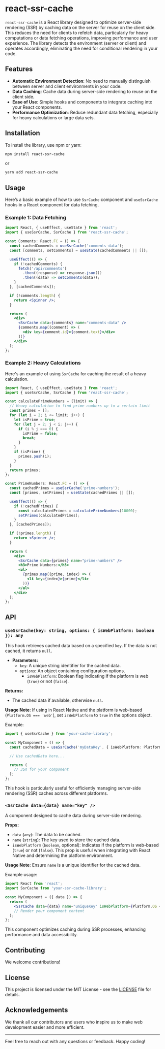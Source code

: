 # react-ssr-cache

`react-ssr-cache` is a React library designed to optimize server-side rendering (SSR) by caching data on the server for reuse on the client side. This reduces the need for clients to refetch data, particularly for heavy computations or data fetching operations, improving performance and user experience. The library detects the environment (server or client) and operates accordingly, eliminating the need for conditional rendering in your code.

## Features

- **Automatic Environment Detection**: No need to manually distinguish between server and client environments in your code.
- **Data Caching**: Cache data during server-side rendering to reuse on the client side.
- **Ease of Use**: Simple hooks and components to integrate caching into your React components.
- **Performance Optimization**: Reduce redundant data fetching, especially for heavy calculations or large data sets.

## Installation

To install the library, use npm or yarn:

```bash
npm install react-ssr-cache
```

or

```bash
yarn add react-ssr-cache
```

## Usage

Here’s a basic example of how to use `SsrCache` component and `useSsrCache` hooks in a React component for data fetching.

### Example 1: Data Fetching

```jsx
import React, { useEffect, useState } from 'react';
import { useSsrCache, SsrCache } from 'react-ssr-cache';

const Comments: React.FC = () => {
  const cachedComments = useSsrCache('comments-data');
  const [comments, setComments] = useState(cachedComments || []);

  useEffect(() => {
    if (!cachedComments) {
      fetch('/api/comments')
        .then((response) => response.json())
        .then((data) => setComments(data));
    }
  }, [cachedComments]);

  if (!comments.length) {
    return <Spinner />;
  }

  return (
    <div>
      <SsrCache data={comments} name="comments-data" />
      {comments.map((comment) => (
        <div key={comment.id}>{comment.text}</div>
      ))}
    </div>
  );
};
```

### Example 2: Heavy Calculations

Here's an example of using `SsrCache` for caching the result of a heavy calculation.

```jsx
import React, { useEffect, useState } from 'react';
import { useSsrCache, SsrCache } from 'react-ssr-cache';

const calculatePrimeNumbers = (limit) => {
  // Heavy calculation to find prime numbers up to a certain limit
  const primes = [];
  for (let i = 2; i <= limit; i++) {
    let isPrime = true;
    for (let j = 2; j < i; j++) {
      if (i % j === 0) {
        isPrime = false;
        break;
      }
    }
    if (isPrime) {
      primes.push(i);
    }
  }
  return primes;
};

const PrimeNumbers: React.FC = () => {
  const cachedPrimes = useSsrCache('prime-numbers');
  const [primes, setPrimes] = useState(cachedPrimes || []);

  useEffect(() => {
    if (!cachedPrimes) {
      const calculatedPrimes = calculatePrimeNumbers(10000);
      setPrimes(calculatedPrimes);
    }
  }, [cachedPrimes]);

  if (!primes.length) {
    return <Spinner />;
  }

  return (
    <div>
      <SsrCache data={primes} name="prime-numbers" />
      <h3>Prime Numbers:</h3>
      <ul>
        {primes.map((prime, index) => (
          <li key={index}>{prime}</li>
        ))}
      </ul>
    </div>
  );
};
```

## API

### `useSsrCache(key: string, options: { isWebPlatform: boolean }): any`

This hook retrieves cached data based on a specified `key`. If the data is not cached, it returns `null`.

- **Parameters:**
  - `key`: A unique string identifier for the cached data.
  - `options`: An object containing configuration options.
    - `isWebPlatform`: Boolean flag indicating if the platform is web (`true`) or not (`false`).

**Returns:**
- The cached data if available, otherwise `null`.

**Usage Note:**
If using in React Native and the platform is web-based (`Platform.OS === 'web'`), set `isWebPlatform` to `true` in the options object.

Example:

```typescript
import { useSsrCache } from 'your-cache-library';

const MyComponent = () => {
  const cachedData = useSsrCache('myDataKey', { isWebPlatform: Platform.OS === 'web' });

  // Use cachedData here...

  return (
    // JSX for your component
  );
};
```

This hook is particularly useful for efficiently managing server-side rendering (SSR) caches across different platforms.


### `<SsrCache data={data} name="key" />`

A component designed to cache data during server-side rendering.

**Props:**
- `data` (`any`): The data to be cached.
- `name` (`string`): The key used to store the cached data.
- `isWebPlatform` (`boolean`, optional): Indicates if the platform is web-based (`true`) or not (`false`). This prop is useful when integrating with React Native and determining the platform environment.

**Usage Note:**
Ensure `name` is a unique identifier for the cached data.

Example usage:

```jsx
import React from 'react';
import SsrCache from 'your-ssr-cache-library';

const MyComponent = ({ data }) => {
  return (
    <SsrCache data={data} name="uniqueKey" isWebPlatform={Platform.OS === 'web'} />
    // Render your component content
  );
};
```

This component optimizes caching during SSR processes, enhancing performance and data accessibility.

## Contributing

We welcome contributions!

## License

This project is licensed under the MIT License - see the [LICENSE](LICENSE) file for details.

## Acknowledgements

We thank all our contributors and users who inspire us to make web development easier and more efficient.

---

Feel free to reach out with any questions or feedback. Happy coding!
